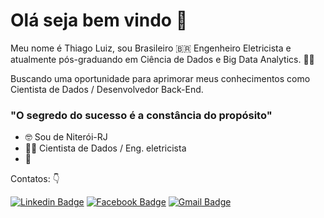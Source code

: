 # Olá seja bem vindo 👋

Meu nome é Thiago Luiz, sou Brasileiro 🇧🇷 Engenheiro Eletricista e atualmente pós-graduando em Ciência de Dados e Big Data Analytics. 👨‍🎓

Buscando uma oportunidade para aprimorar meus conhecimentos 
como Cientista de Dados / Desenvolvedor Back-End. 

### "O segredo do sucesso é a constância do propósito" 

- 🤓 Sou de Niterói-RJ 
- 👨‍💻 Cientista de Dados / Eng. eletricista 
- 🤖 

Contatos: 👇

[![Linkedin Badge](https://img.shields.io/badge/-Thiago%20Luiz-6633cc?style=flat-square&logo=Linkedin&logoColor=white&link=https://www.linkedin.com/in/thiago-luiz-str/)](https://www.linkedin.com/in/thiago-luiz-str/)  [![Facebook Badge](https://img.shields.io/badge/-Thiago%20uiz-6633cc?style=flat-square&labelColor=6633cc&logo=facebook&logoColor=white&link=https://https://www.facebook.com/thiago.luizpinto.5)](https://www.facebook.com/thiago.luizpinto.5)  [![Gmail Badge](https://img.shields.io/badge/-thiagoluizstr93@gmail.com-6633cc?style=flat-square&logo=Gmail&logoColor=white&link=mailto:thiagoluizstr93@hotmail.com)](mailto:diego.schell.f@gmail.com)
